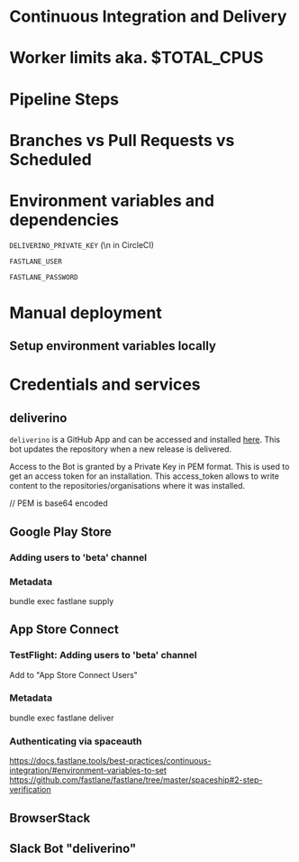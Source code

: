 # Continuous Integration and Delivery

# Worker limits aka. $TOTAL_CPUS

# Pipeline Steps

# Branches vs Pull Requests vs Scheduled


# Environment variables and dependencies

`DELIVERINO_PRIVATE_KEY` (\n in CircleCI)

`FASTLANE_USER`

`FASTLANE_PASSWORD`

# Manual deployment

## Setup environment variables locally

# Credentials and services

## deliverino

`deliverino` is a GitHub App and can be accessed and installed [here](https://github.com/apps/deliverino). This bot updates the repository when a new release is delivered.

Access to the Bot is granted by a Private Key in PEM format. This is used to get an access token for an installation. This access_token allows to write content to the repositories/organisations where it was installed.

// PEM is base64 encoded


## Google Play Store

### Adding users to 'beta' channel

### Metadata

bundle exec fastlane supply

## App Store Connect

### TestFlight: Adding users to 'beta' channel

Add to "App Store Connect Users"

### Metadata

bundle exec fastlane deliver

### Authenticating via spaceauth
https://docs.fastlane.tools/best-practices/continuous-integration/#environment-variables-to-set
https://github.com/fastlane/fastlane/tree/master/spaceship#2-step-verification

## BrowserStack



## Slack Bot "deliverino"
